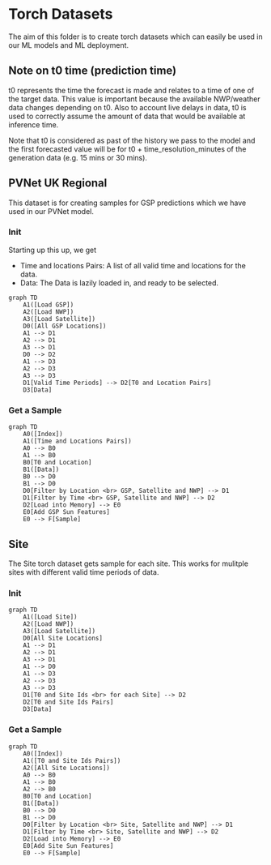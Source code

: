 # Torch Datasets

The aim of this folder is to create torch datasets which can easily be used in our ML models and ML deployment.


## Note on t0 time (prediction time)
t0 represents the time the forecast is made and relates to a time of one of the target data. This value is important because the available NWP/weather data changes depending on t0. Also to account live delays in data, t0 is used to correctly assume the amount of data that would be available at inference time.

Note that t0 is considered as past of the history we pass to the model and the first forecasted value will be for t0 + time_resolution_minutes of the generation data (e.g. 15 mins or 30 mins). 

## PVNet UK Regional

This dataset is for creating samples for GSP predictions which we have used in our PVNet model.

### Init

Starting up this up, we get
- Time and locations Pairs: A list of all valid time and locations for the data. 
- Data: The Data is lazily loaded in, and ready to be selected. 

```mermaid
graph TD
    A1([Load GSP])
    A2([Load NWP])
    A3([Load Satellite])
    D0([All GSP Locations])
    A1 --> D1
    A2 --> D1
    A3 --> D1
    D0 --> D2
    A1 --> D3
    A2 --> D3
    A3 --> D3
    D1[Valid Time Periods] --> D2[T0 and Location Pairs]
    D3[Data]
```
### Get a Sample

```mermaid
graph TD
    A0([Index])
    A1([Time and Locations Pairs])
    A0 --> B0
    A1 --> B0
    B0[T0 and Location]
    B1([Data])
    B0 --> D0
    B1 --> D0
    D0[Filter by Location <br> GSP, Satellite and NWP] --> D1
    D1[Filter by Time <br> GSP, Satellite and NWP] --> D2
    D2[Load into Memory] --> E0
    E0[Add GSP Sun Features]
    E0 --> F[Sample]
```

## Site
The Site torch dataset gets sample for each site. 
This works for mulitple sites with different valid time periods of data. 

### Init

```mermaid
graph TD
    A1([Load Site])
    A2([Load NWP])
    A3([Load Satellite])
    D0[All Site Locations]
    A1 --> D1
    A2 --> D1
    A3 --> D1
    A1 --> D0
    A1 --> D3
    A2 --> D3
    A3 --> D3
    D1[T0 and Site Ids <br> for each Site] --> D2
    D2[T0 and Site Ids Pairs]
    D3[Data]
```

### Get a Sample

```mermaid
graph TD
    A0([Index])
    A1([T0 and Site Ids Pairs])
    A2([All Site Locations])
    A0 --> B0
    A1 --> B0
    A2 --> B0
    B0[T0 and Location]
    B1([Data])
    B0 --> D0
    B1 --> D0
    D0[Filter by Location <br> Site, Satellite and NWP] --> D1
    D1[Filter by Time <br> Site, Satellite and NWP] --> D2
    D2[Load into Memory] --> E0
    E0[Add Site Sun Features]
    E0 --> F[Sample]
```
